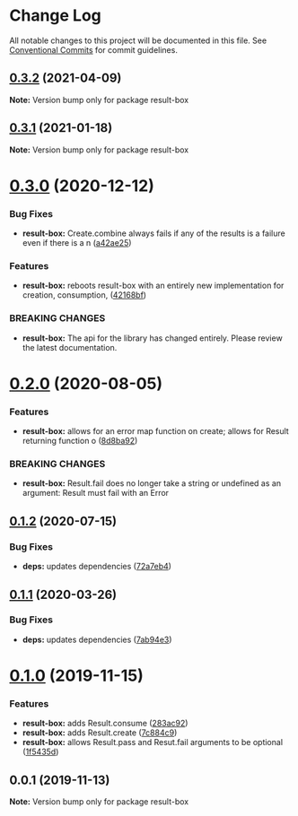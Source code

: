 # Change Log

All notable changes to this project will be documented in this file.
See [Conventional Commits](https://conventionalcommits.org) for commit guidelines.

## [0.3.2](https://github.com/rafamel/utils/compare/result-box@0.3.1...result-box@0.3.2) (2021-04-09)

**Note:** Version bump only for package result-box





## [0.3.1](https://github.com/rafamel/utils/compare/result-box@0.3.0...result-box@0.3.1) (2021-01-18)

**Note:** Version bump only for package result-box





# [0.3.0](https://github.com/rafamel/utils/compare/result-box@0.2.0...result-box@0.3.0) (2020-12-12)


### Bug Fixes

* **result-box:** Create.combine always fails if any of the results is a failure even if there is a n ([a42ae25](https://github.com/rafamel/utils/commit/a42ae25aa4c1ae994e236033a00a811105586454))


### Features

* **result-box:** reboots result-box with an entirely new implementation for creation, consumption, ([42168bf](https://github.com/rafamel/utils/commit/42168bfc75e038a9eb0a10a249154b3d4fd8dc0b))


### BREAKING CHANGES

* **result-box:** The api for the library has changed entirely. Please review the latest
documentation.





# [0.2.0](https://github.com/rafamel/utils/compare/result-box@0.1.2...result-box@0.2.0) (2020-08-05)


### Features

* **result-box:** allows for an error map function on create; allows for Result returning function o ([8d8ba92](https://github.com/rafamel/utils/commit/8d8ba92edd31325df299085d9e25321f8880e0cf))


### BREAKING CHANGES

* **result-box:** Result.fail does no longer take a string or undefined as an argument: Result must
fail with an Error





## [0.1.2](https://github.com/rafamel/utils/compare/result-box@0.1.1...result-box@0.1.2) (2020-07-15)


### Bug Fixes

* **deps:** updates dependencies ([72a7eb4](https://github.com/rafamel/utils/commit/72a7eb41a45d939b1c1904ba82447dd31677ff76))





## [0.1.1](https://github.com/rafamel/utils/compare/result-box@0.1.0...result-box@0.1.1) (2020-03-26)


### Bug Fixes

* **deps:** updates dependencies ([7ab94e3](https://github.com/rafamel/utils/commit/7ab94e3ee12c8dac58a4dcd0f7dca8a82742adbe))





# [0.1.0](https://github.com/rafamel/utils/compare/result-box@0.0.1...result-box@0.1.0) (2019-11-15)


### Features

* **result-box:** adds Result.consume ([283ac92](https://github.com/rafamel/utils/commit/283ac920c12508446ea6f397f7f4fc64ee3cf8a3))
* **result-box:** adds Result.create ([7c884c9](https://github.com/rafamel/utils/commit/7c884c961ba24300e3f2c1991aaf32617805e628))
* **result-box:** allows Result.pass and Resut.fail arguments to be optional ([1f5435d](https://github.com/rafamel/utils/commit/1f5435dc09f7d0a89a77e422049b71d96e3cfaf1))





## 0.0.1 (2019-11-13)

**Note:** Version bump only for package result-box
